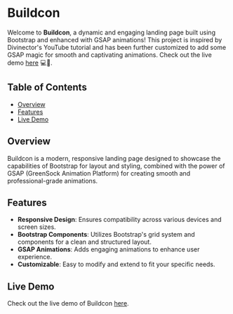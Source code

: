 # Buildcon

Welcome to **Buildcon**, a dynamic and engaging landing page built using Bootstrap and enhanced with GSAP animations! This project is inspired by Divinector's YouTube tutorial and has been further customized to add some GSAP magic for smooth and captivating animations. Check out the live demo [here](https://buildcon-z0ss.onrender.com) 💻🚀.

## Table of Contents

- [Overview](#overview)
- [Features](#features)
- [Live Demo](#live-demo)

## Overview

Buildcon is a modern, responsive landing page designed to showcase the capabilities of Bootstrap for layout and styling, combined with the power of GSAP (GreenSock Animation Platform) for creating smooth and professional-grade animations.

## Features

- **Responsive Design**: Ensures compatibility across various devices and screen sizes.
- **Bootstrap Components**: Utilizes Bootstrap's grid system and components for a clean and structured layout.
- **GSAP Animations**: Adds engaging animations to enhance user experience.
- **Customizable**: Easy to modify and extend to fit your specific needs.

## Live Demo

Check out the live demo of Buildcon [here](https://buildcon-z0ss.onrender.com).


